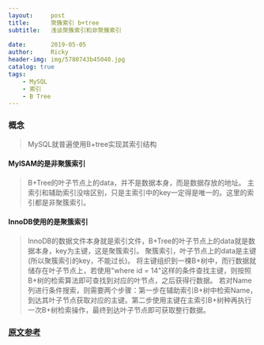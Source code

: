 ```yaml
---
layout:     post
title:      聚簇索引 b+tree
subtitle:   浅谈聚簇索引和非聚簇索引
            
date:       2019-05-05
author:     Ricky
header-img: img/5780743b45040.jpg
catalog: true
tags:
    - MySQL
    - 索引
    - B Tree
---
```


### 概念

> MySQL就普遍使用B+tree实现其索引结构

#### MyISAM的是非聚簇索引
> B+Tree的叶子节点上的data，并不是数据本身，而是数据存放的地址。
> 主索引和辅助索引没啥区别，只是主索引中的key一定得是唯一的。这里的索引都是非聚簇索引。


#### InnoDB使用的是聚簇索引
> InnoDB的数据文件本身就是索引文件，B+Tree的叶子节点上的data就是数据本身，key为主键，这是聚簇索引。
> 聚簇索引，叶子节点上的data是主键(所以聚簇索引的key，不能过长)。
> 将主键组织到一棵B+树中，而行数据就储存在叶子节点上，若使用"where id = 14"这样的条件查找主键，则按照B+树的检索算法即可查找到对应的叶节点，之后获得行数据。
> 若对Name列进行条件搜索，则需要两个步骤：第一步在辅助索引B+树中检索Name，到达其叶子节点获取对应的主键。第二步使用主键在主索引B+树种再执行一次B+树检索操作，最终到达叶子节点即可获取整行数据。


### [原文参考](https://blog.csdn.net/lisuyibmd/article/details/53004848)
